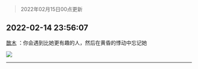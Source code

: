 > 2022年02月15日00点更新
<link rel="stylesheet" href="https://cdn.jsdelivr.net/gh/taotie6/sampleJSON@main/css/photo_show.css">
<meta name="referrer" content="no-referrer" />


 ## 2022-02-14 23:56:07 

 [㪚木](https://www.coolapk.com/feed/33558410?shareKey=NDU3MjdmNWYyMDBiNjIwYTdjZDM~) ：你会遇到比她更有趣的人，然后在黄昏的悸动中忘记她 

<div class="album">
<img class="img-item" src="http://image.coolapk.com/feed/2021/0126/07/1081091_9866d34b_7006_7045@378x221.gif" />
</div>

 ------- 

